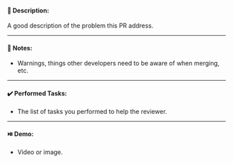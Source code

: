 #### :page_facing_up: Description:

A good description of the problem this PR address.

---

#### :pushpin: Notes:

* Warnings, things other developers need to be aware of when merging, etc.

---

#### :heavy_check_mark: Performed Tasks:

* The list of tasks you performed to help the reviewer.

---

#### :play_or_pause_button: Demo:
* Video or image.
